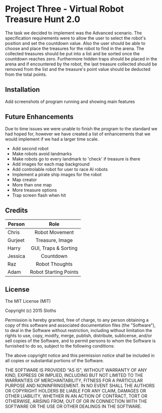 # Project Three - Virtual Robot Treasure Hunt 2.0
The task we decided to implement was the Advanced scenario. The specification requirements were to allow the user to select the robot's position and set the countdown value. Also the user should be able to choose and place the treasures for the robot to find in the arena. The collected treasures should be put into a list and be sorted once the countdown reaches zero. Furthermore hidden traps should be placed in the arena and if encountered by the robot, the last treasure collected should be removed from the list and the treasure's point value should be deducted from the total points.

## Installation
 
Add screenshots of program running and showing main features
 
## Future Enhancements
 
Due to time issues we were unable to finish the program to the standard we had hoped for, however we have created a list of enhancements that we would implement if we had a larger time scale.

* Add second robot
* Make robots avoid landmarks
* Make robots go to every landmark to 'check' if treasure is there
* Add images for each map background
* Add controlable robot for user to race AI robots
* Implement a pirate ship images for the robot
* Map creator
* More than one map
* More treasure options
* Trap screen flash when hit
 
## Credits
 
| Person        | Role                   |
| ------------- |:----------------------:|
| Chris         | Robot Movement         |
| Gurjeet       | Treasure, Image        |
| Harry         | GUI, Traps & Sorting   |
| Jessica       | Countdown              |
| Raz           | Robot Thoughts         |
| Adam          | Robot Starting Points  |


## License
 
The MIT License (MIT)

Copyright (c) 2015 Sloths

Permission is hereby granted, free of charge, to any person obtaining a copy
of this software and associated documentation files (the "Software"), to deal
in the Software without restriction, including without limitation the rights
to use, copy, modify, merge, publish, distribute, sublicense, and/or sell
copies of the Software, and to permit persons to whom the Software is
furnished to do so, subject to the following conditions:

The above copyright notice and this permission notice shall be included in all
copies or substantial portions of the Software.

THE SOFTWARE IS PROVIDED "AS IS", WITHOUT WARRANTY OF ANY KIND, EXPRESS OR
IMPLIED, INCLUDING BUT NOT LIMITED TO THE WARRANTIES OF MERCHANTABILITY,
FITNESS FOR A PARTICULAR PURPOSE AND NONINFRINGEMENT. IN NO EVENT SHALL THE
AUTHORS OR COPYRIGHT HOLDERS BE LIABLE FOR ANY CLAIM, DAMAGES OR OTHER
LIABILITY, WHETHER IN AN ACTION OF CONTRACT, TORT OR OTHERWISE, ARISING FROM,
OUT OF OR IN CONNECTION WITH THE SOFTWARE OR THE USE OR OTHER DEALINGS IN THE
SOFTWARE.
